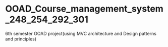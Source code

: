# OOAD_Course_management_system_248_254_292_301
6th semester OOAD project(using MVC architecture and Design patterns and principles)
